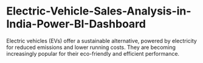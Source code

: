 # Electric-Vehicle-Sales-Analysis-in-India-Power-BI-Dashboard
Electric vehicles (EVs) offer a sustainable alternative, powered by electricity for reduced emissions and lower running costs. They are becoming increasingly popular for their eco-friendly and efficient performance. 
